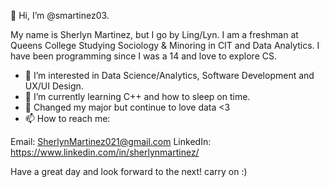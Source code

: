 👋 Hi, I’m @smartinez03. 

My name is Sherlyn Martinez, but I go by Ling/Lyn. 
I am a freshman at Queens College Studying Sociology & Minoring in CIT and Data Analytics. 
I have been programming since I was a 14 and love to explore CS. 

- 👀 I’m interested in Data Science/Analytics, Software Development and UX/UI Design. 
- 🌱 I’m currently learning C++ and how to sleep on time. 
- 💞️ Changed my major but continue to love data <3
- 📫 How to reach me: 

Email: SherlynMartinez021@gmail.com
LinkedIn: https://www.linkedin.com/in/sherlynmartinez/


Have a great day and look forward to the next! carry on :)

<!---
smartinez03/smartinez03 is a ✨ special ✨ repository because its `README.md` (this file) appears on your GitHub profile.
You can click the Preview link to take a look at your changes.
--->
